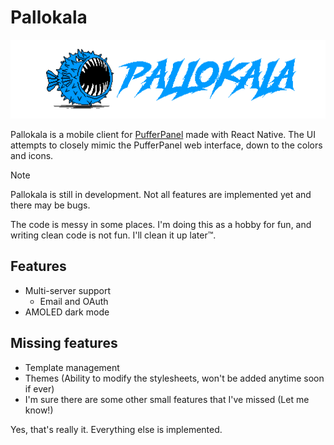 # Pallokala

![](assets/images/banner.png)

Pallokala is a mobile client for [PufferPanel](https://www.pufferpanel.com) made with React Native. 
The UI attempts to closely mimic the PufferPanel web interface, down to the colors and icons.

> [!NOTE]  
> Pallokala is still in development. Not all features are implemented yet and there may be bugs.

The code is messy in some places. I'm doing this as a hobby for fun, and writing clean code is not fun. I'll clean it up later™️.

## Features

- Multi-server support
  - Email and OAuth 
- AMOLED dark mode

## Missing features

- Template management
- Themes (Ability to modify the stylesheets, won't be added anytime soon if ever)
- I'm sure there are some other small features that I've missed (Let me know!)

Yes, that's really it. Everything else is implemented.